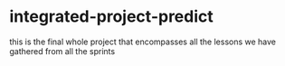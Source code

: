 # integrated-project-predict
this is the final whole project that encompasses all the lessons we have gathered from all the sprints
